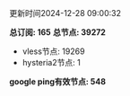 更新时间2024-12-28 09:00:32

**总订阅: 165**
**总节点: 39272**
- vless节点: 19269
- hysteria2节点: 1

**google ping有效节点: 548**
